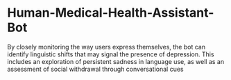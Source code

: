 # Human-Medical-Health-Assistant-Bot
By closely monitoring the way users express themselves, the bot can identify linguistic shifts that may signal the presence of depression. This includes an exploration of persistent sadness in language use, as well as an assessment of social withdrawal through conversational cues
